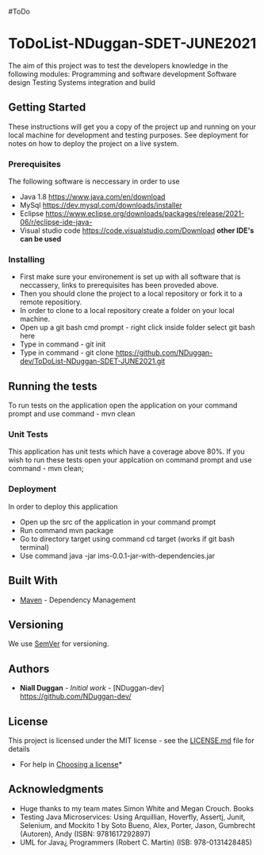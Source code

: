 #ToDo
# ToDoList-NDuggan-SDET-JUNE2021

The aim of this project was to test the developers knowledge in the following modules:
Programming and software development
Software design
Testing
Systems integration and build
## Getting Started

These instructions will get you a copy of the project up and running on your local machine for development and testing purposes. 
See deployment for notes on how to deploy the project on a live system.

### Prerequisites

The following software is neccessary in order to use 
* Java 1.8 https://www.java.com/en/download
* MySql https://dev.mysql.com/downloads/installer
* Eclipse https://www.eclipse.org/downloads/packages/release/2021-06/r/eclipse-ide-java-
* Visual studio code https://code.visualstudio.com/Download
**other IDE's can be used**

### Installing

* First make sure your environement is set up with all software that is neccassery, links to prerequisites has been proveded above.
* Then you should clone the project to a local repository or fork it to a remote repositiory.
* In order to clone to a local repository create a folder on your local machine. 
* Open up a git bash cmd prompt - right click inside folder select git bash here
* Type in command - git init
* Type in command - git clone https://github.com/NDuggan-dev/ToDoList-NDuggan-SDET-JUNE2021.git

## Running the tests

To run tests on the application open the application on your command prompt and use command - mvn clean

### Unit Tests 

This application has unit tests which have a coverage above 80%. If you wish to run these tests open your applcation on command prompt and use command - mvn clean;

### Deployment

In order to deploy this application 
* Open up the src of the application in your command prompt
* Run command mvn package
* Go to directory target using command cd target (works if git bash terminal)
* Use command java -jar ims-0.0.1-jar-with-dependencies.jar

## Built With

* [Maven](https://maven.apache.org/) - Dependency Management

## Versioning

We use [SemVer](http://semver.org/) for versioning.

## Authors

* **Niall Duggan** - *Initial work* - [NDuggan-dev] https://github.com/NDuggan-dev/

## License

This project is licensed under the MIT license - see the [LICENSE.md](LICENSE.md) file for details 

* For help in [Choosing a license](https://choosealicense.com/)*

## Acknowledgments

* Huge thanks to my team mates Simon White and Megan Crouch.
Books 
* Testing Java Microservices: Using Arquillian, Hoverfly, Assertj, Junit, Selenium, and Mockito 1 by Soto Bueno, Alex, Porter, Jason, Gumbrecht (Autoren), Andy (ISBN: 9781617292897)
* UML for Java¿ Programmers (Robert C. Martin) (ISB: 978-0131428485)



